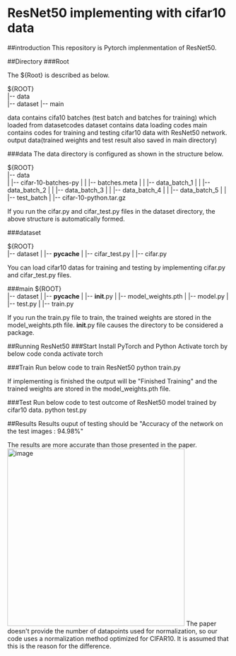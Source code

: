 # ResNet50 implementing with cifar10 data

##introduction
This repository is Pytorch implenmentation of ResNet50. 

##Directory
###Root

The ${Root} is described as below.

${ROOT}  
|-- data  
|-- dataset
|-- main


data contains cifa10 batches (test batch and batches for training) which loaded from datasetcodes
dataset contains data loading codes
main contains codes for training and testing cifar10 data with ResNet50 network. output data(trained weights and test result also saved in main directory)

###data
The data directory is configured as shown in the structure below.

${ROOT}  
|-- data  
|   |-- cifar-10-batches-py
|   |   |-- batches.meta
|   |   |-- data_batch_1
|   |   |-- data_batch_2
|   |   |-- data_batch_3
|   |   |-- data_batch_4
|   |   |-- data_batch_5
|   |   |-- test_batch
|   |-- cifar-10-python.tar.gz

If you run the cifar.py and cifar_test.py files in the dataset directory, the above structure is automatically formed.

###dataset

${ROOT}  
|-- dataset
|   |-- __pycache__
|   |-- cifar_test.py
|   |-- cifar.py

You can load cifar10 datas for training and testing by implementing cifar.py and cifar_test.py files.

###main
${ROOT}  
|-- dataset
|   |-- __pycache__
|   |-- __init__.py
|   |-- model_weights.pth
|   |-- model.py
|   |-- test.py
|   |-- train.py

If you run the train.py file to train, the trained weights are stored in the model_weights.pth file.
__init__.py file causes the directory to be considered a package.

##Running ResNet50
###Start
Install PyTorch and Python
Activate torch by below code
conda activate torch

###Train
Run below code to train ResNet50
python train.py

If implementing is finished the output will be "Finished Training" and the trained weights are stored in the model_weights.pth file.

###Test
Run below code to test outcome of ResNet50 model trained by cifar10 data.
python test.py

##Results
Results ouput of testing should be "Accuracy of the network on the test images : 94.98%"


The results are more accurate than those presented in the paper.
<img width="401" alt="image" src="https://github.com/snuece20/Resnet50cifar10/assets/157671957/4908fb4f-377f-470f-a411-0bd0f953ca92">
The paper doesn't provide the number of datapoints used for normalization, so our code uses a normalization method optimized for CIFAR10. It is assumed that this is the reason for the difference.


 


